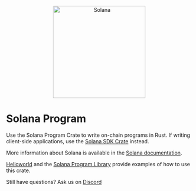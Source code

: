 <p align="center">
  <a href="https://solana.com">
    <img alt="Solana" src="https://i.imgur.com/IKyzQ6T.png" width="250" />
  </a>
</p>

# Solana Program

Use the Solana Program Crate to write on-chain programs in Rust.  If writing client-side applications, use the [Solana SDK Crate](https://crates.io/crates/solana-sdk) instead.

More information about Solana is available in the [Solana documentation](https://docs.solana.com/).

[Helloworld](https://github.com/solana-labs/example-helloworld) and the [Solana Program Library](https://github.com/kindtek/solana-program-library) provide examples of how to use this crate.

Still have questions?  Ask us on [Discord](https://discordapp.com/invite/pquxPsq)
